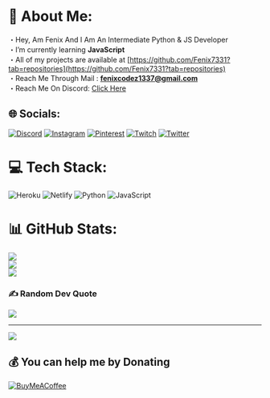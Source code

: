# 💫 About Me:
・Hey, Am Fenix And I Am An Intermediate Python & JS Developer<br>・I’m currently learning **JavaScript**<br>・All of my projects are available at [https://github.com/Fenix7331?tab=repositories](https://github.com/Fenix7331?tab=repositories)<br>・Reach Me Through Mail : **fenixcodez1337@gmail.com**<br>・Reach Me On Discord: [Click Here](https://discord.com/users/853810604842287136)


## 🌐 Socials:
[![Discord](https://img.shields.io/badge/Discord-%237289DA.svg?logo=discord&logoColor=white)](https://discord.gg/dogla) [![Instagram](https://img.shields.io/badge/Instagram-%23E4405F.svg?logo=Instagram&logoColor=white)](https://instagram.com/afk_fenix) [![Pinterest](https://img.shields.io/badge/Pinterest-%23E60023.svg?logo=Pinterest&logoColor=white)](https://pinterest.com/fenixnukez) [![Twitch](https://img.shields.io/badge/Twitch-%239146FF.svg?logo=Twitch&logoColor=white)](https://twitch.tv/fenixplayz) [![Twitter](https://img.shields.io/badge/Twitter-%231DA1F2.svg?logo=Twitter&logoColor=white)](https://twitter.com/fenix) 

# 💻 Tech Stack:
![Heroku](https://img.shields.io/badge/heroku-%23430098.svg?style=flat&logo=heroku&logoColor=white) ![Netlify](https://img.shields.io/badge/netlify-%23000000.svg?style=flat&logo=netlify&logoColor=#00C7B7) ![Python](https://img.shields.io/badge/python-3670A0?style=flat&logo=python&logoColor=ffdd54) ![JavaScript](https://img.shields.io/badge/javascript-%23323330.svg?style=flat&logo=javascript&logoColor=%23F7DF1E)
# 📊 GitHub Stats:
![](https://github-readme-stats.vercel.app/api?username=fenix7331&theme=dark&hide_border=false&include_all_commits=false&count_private=false)<br/>
![](https://github-readme-streak-stats.herokuapp.com/?user=fenix7331&theme=dark&hide_border=false)<br/>
![](https://github-readme-stats.vercel.app/api/top-langs/?username=fenix7331&theme=dark&hide_border=false&include_all_commits=false&count_private=false&layout=compact)

### ✍️ Random Dev Quote
![](https://quotes-github-readme.vercel.app/api?type=horizontal&theme=radical)

---
[![](https://visitcount.itsvg.in/api?id=fenix7331&icon=0&color=0)](https://visitcount.itsvg.in)

  ## 💰 You can help me by Donating
  [![BuyMeACoffee](https://img.shields.io/badge/Buy%20Me%20a%20Coffee-ffdd00?style=for-the-badge&logo=buy-me-a-coffee&logoColor=black)](https://buymeacoffee.com/fenix1337) 

